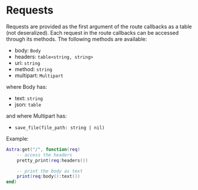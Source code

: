 # Requests

Requests are provided as the first argument of the route callbacks as a table (not deseralized). Each request in the route callbacks can be accessed through its methods. The following methods are available:

- body: `Body`
- headers: `table<string, string>`
- uri: `string`
- method: `string`
- multipart: `Multipart`

where Body has:

- text: `string`
- json: `table`

and where Multipart has:

- `save_file(file_path: string | nil)`

Example:

```lua
Astra:get("/", function(req)
    -- access the headers
    pretty_print(req:headers())

    -- print the body as text
    print(req:body():text())
end)
```
